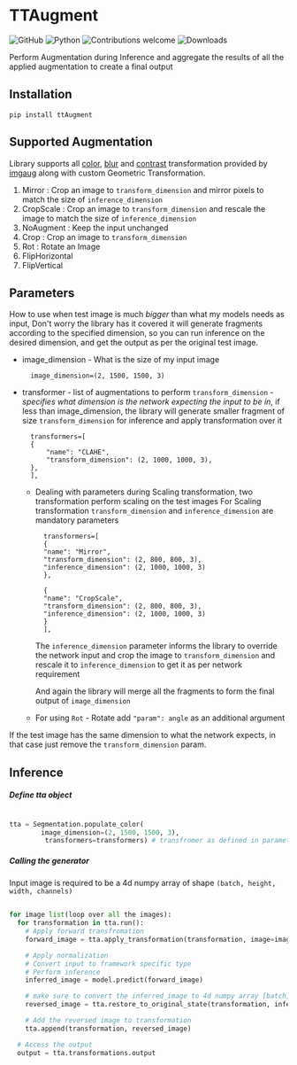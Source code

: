 # TTAugment
![GitHub](https://img.shields.io/github/license/cypherics/TTAugment)
![Python](https://img.shields.io/badge/python-v3.6+-blue.svg)
![Contributions welcome](https://img.shields.io/badge/contributions-welcome-orange.svg)
![Downloads](https://pepy.tech/badge/ttaugment)

Perform Augmentation during Inference and aggregate the results of all the applied augmentation to create a
final output

## Installation

    pip install ttAugment


## Supported Augmentation
Library supports all [color](https://imgaug.readthedocs.io/en/latest/source/api_augmenters_color.html), 
[blur](https://imgaug.readthedocs.io/en/latest/source/api_augmenters_blur.html) and [contrast](https://imgaug.readthedocs.io/en/latest/source/api_augmenters_contrast.html)
transformation provided by [imgaug](https://imgaug.readthedocs.io/en/latest/) along with custom Geometric Transformation.

1. Mirror : Crop an image to `transform_dimension` and mirror pixels to match the size of `inference_dimension`
2. CropScale : Crop an image to `transform_dimension` and rescale the image to match the size of `inference_dimension`
3. NoAugment : Keep the input unchanged
4. Crop : Crop an image to `transform_dimension`
5. Rot : Rotate an Image
6. FlipHorizontal
7. FlipVertical 

## Parameters

How to use when test image is much *bigger* than what my models needs as input, Don't worry the library has it covered
it will generate fragments according to the specified dimension, so you can run inference on the desired dimension, 
and get the output as per the original test image.

- image_dimension - What is the size of my input image
        
        image_dimension=(2, 1500, 1500, 3) 

- transformer - list of augmentations to perform `transform_dimension` - _specifies what dimension is the network
expecting the input to be in_, if less than image_dimension, the library will generate smaller fragment of size `transform_dimension`
for inference and apply transformation over it
    
        transformers=[
        {
            "name": "CLAHE",
            "transform_dimension": (2, 1000, 1000, 3),
        },
        ],
        
    - Dealing with parameters during Scaling transformation, two transformation perform scaling on the test images
    For Scaling transformation `transform_dimension` and `inference_dimension` are mandatory parameters
    
            transformers=[
            {
            "name": "Mirror",
            "transform_dimension": (2, 800, 800, 3),
            "inference_dimension": (2, 1000, 1000, 3)
            },
            
            {
            "name": "CropScale",
            "transform_dimension": (2, 800, 800, 3),
            "inference_dimension": (2, 1000, 1000, 3)
            }
            ],
            
        The `inference_dimension` parameter informs the library to override the network input
        and crop the image to `transform_dimension` and rescale it to `inference_dimension` to get it as per network
        requirement
        
        And again the library will merge all the fragments to form the final output of `image_dimension`
    
    - For using `Rot` - Rotate add `"param": angle` as an additional argument 
    
If the test image has the same dimension to what the network expects, in that case just remove the `transform_dimension` param.

## Inference

##### Define tta object
```python

tta = Segmentation.populate_color(
        image_dimension=(2, 1500, 1500, 3),
         transformers=transformers) # transfromer as defined in parameters
```
 
##### Calling the generator
Input image is required to be a 4d numpy array of shape `(batch, height, width, channels)`

```python

for image list(loop over all the images):
  for transformation in tta.run():
    # Apply forward transfromation
    forward_image = tta.apply_transformation(transformation, image=image)

    # Apply normalization
    # Convert input to framework specific type
    # Perform inference
    inferred_image = model.predict(forward_image)

    # make sure to convert the inferred_image to 4d numpy array [batch, height, width, classes]
    reversed_image = tta.restore_to_original_state(transformation, inferred_image)

    # Add the reversed image to transformation
    tta.append(transformation, reversed_image)

  # Access the output
  output = tta.transformations.output

```


    

